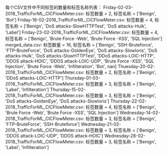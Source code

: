 每个CSV文件中不同标签的数量和标签名称列表：
Friday-02-03-2018_TrafficForML_CICFlowMeter.csv: 标签数量 = 2, 标签名称 = ['Benign', 'Bot']
Friday-16-02-2018_TrafficForML_CICFlowMeter.csv: 标签数量 = 4, 标签名称 = ['Benign', 'DoS attacks-SlowHTTPTest', 'DoS attacks-Hulk', 'Label']
Friday-23-02-2018_TrafficForML_CICFlowMeter.csv: 标签数量 = 4, 标签名称 = ['Benign', 'Brute Force -Web', 'Brute Force -XSS', 'SQL Injection']
merged_data.csv: 标签数量 = 16, 标签名称 = ['Benign', 'SSH-Bruteforce', 'FTP-BruteForce', 'DoS attacks-GoldenEye', 'DoS attacks-Slowloris', 'DoS attacks-Hulk', 'DoS attacks-SlowHTTPTest', 'DDoS attacks-LOIC-HTTP', 'DDOS attack-HOIC', 'DDOS attack-LOIC-UDP', 'Brute Force -XSS', 'SQL Injection', 'Brute Force -Web', 'Infilteration', 'Bot', nan]
Thuesday-20-02-2018_TrafficForML_CICFlowMeter.csv: 标签数量 = 2, 标签名称 = ['Benign', 'DDoS attacks-LOIC-HTTP']
Thursday-01-03-2018_TrafficForML_CICFlowMeter.csv: 标签数量 = 3, 标签名称 = ['Benign', 'Label', 'Infilteration']
Thursday-15-02-2018_TrafficForML_CICFlowMeter.csv: 标签数量 = 3, 标签名称 = ['Benign', 'DoS attacks-GoldenEye', 'DoS attacks-Slowloris']
Thursday-22-02-2018_TrafficForML_CICFlowMeter.csv: 标签数量 = 4, 标签名称 = ['Benign', 'Brute Force -Web', 'Brute Force -XSS', 'SQL Injection']
Wednesday-14-02-2018_TrafficForML_CICFlowMeter.csv: 标签数量 = 3, 标签名称 = ['Benign', 'FTP-BruteForce', 'SSH-Bruteforce']
Wednesday-21-02-2018_TrafficForML_CICFlowMeter.csv: 标签数量 = 3, 标签名称 = ['Benign', 'DDOS attack-LOIC-UDP', 'DDOS attack-HOIC']
Wednesday-28-02-2018_TrafficForML_CICFlowMeter.csv: 标签数量 = 3, 标签名称 = ['Benign', 'Label', 'Infilteration']